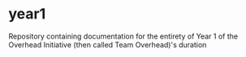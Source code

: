 # year1
Repository containing documentation for the entirety of Year 1 of the Overhead Initiative (then called Team Overhead)'s duration
